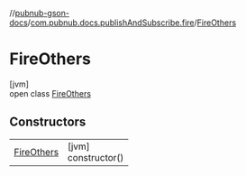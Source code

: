 //[pubnub-gson-docs](../../../index.md)/[com.pubnub.docs.publishAndSubscribe.fire](../index.md)/[FireOthers](index.md)

# FireOthers

[jvm]\
open class [FireOthers](index.md)

## Constructors

| | |
|---|---|
| [FireOthers](-fire-others.md) | [jvm]<br>constructor() |
